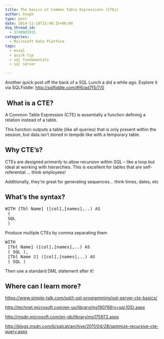 ```yaml
---
title: The basics of Common Table Expressions (CTEs)
author: Steph
type: post
date: 2014-11-10T15:40:15+00:00
dsq_thread_id:
  - 3740903915
categories:
  - Microsoft Data Platform
tags:
  - mssql
  - quick tip
  - sql fundamentals
  - sql server

---
```

Another quick post off the back of a SQL Lunch a did a while ago. Explore it via SQLFiddle: <http://sqlfiddle.com/#!6/ad7f5/7/0>

##  What is a CTE?

A Common Table Expression (CTE) is essentially a function defining a relation instead of a table.
  
This function outputs a table (like all queries) that is only present within the session, but data isn&#8217;t stored in tempdb like with a temporary table.

## Why CTE&#8217;s?

CTEs are designed _primarily_ to allow recursion within SQL &#8211; like a loop but ideal at working with hierarchies. This is excellent for tables that are self-referential &#8230; think employees!

Additionally, they&#8217;re great for generating sequences&#8230; think times, dates, etc

## What&#8217;s the syntax?

<pre>WITH [Tbl Name] ([col],[names],..) AS
 (
 SQL
 )</pre>

Produce multiple CTEs by comma separating them

<pre>WITH
 [Tbl Name] ([col],[names],..) AS
 ( SQL ),
 [Tbl Name 2] ([col],[names],..) AS
 ( SQL )</pre>

Then use a standard DML statement after it!

## Where can I learn more?

<https://www.simple-talk.com/sql/t-sql-programming/sql-server-cte-basics/>
  
<http://technet.microsoft.com/en-us/library/ms190766(v=sql.105).aspx>
  
<http://msdn.microsoft.com/en-gb/library/ms175972.aspx>
  
<http://blogs.msdn.com/b/sqlcat/archive/2011/04/28/optimize-recursive-cte-query.aspx>